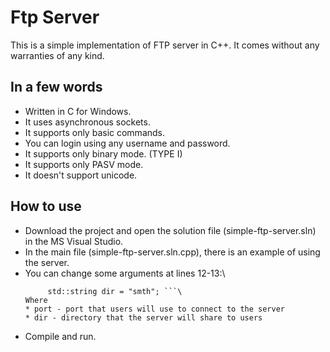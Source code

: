 # Ftp Server
This is a simple implementation of FTP server in C++.
It comes without any warranties of any kind.

## In a few words

* Written in C for Windows.
* It uses asynchronous sockets.
* It supports only basic commands.
* You can login using any username and password.
* It supports only binary mode. (TYPE I)
* It supports only PASV mode.
* It doesn't support unicode.

## How to use

* Download the project and open the solution file (simple-ftp-server.sln) in the MS Visual Studio.
* In the main file (simple-ftp-server.sln.cpp), there is an example of using the server.
* You can change some arguments at lines 12-13:\
  ```unsigned int port = smth;
	   std::string dir = "smth"; ```\
  Where
  * port - port that users will use to connect to the server
  * dir - directory that the server will share to users
* Compile and run.
